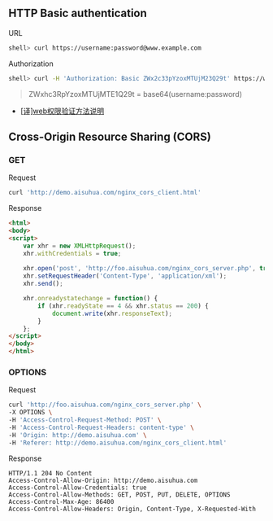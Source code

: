 ## HTTP Basic authentication

URL

```sh
shell> curl https://username:password@www.example.com
```

Authorization

```sh
shell> curl -H 'Authorization: Basic ZWx2c33pYzoxMTUjM23Q29t' https://www.example.com
```

> ZWxhc3RpYzoxMTUjMTE1Q29t = base64(username:password)

- [[译]web权限验证方法说明](https://segmentfault.com/a/1190000004086946)

## Cross-Origin Resource Sharing (CORS)

### GET

Request

```sh
curl 'http://demo.aisuhua.com/nginx_cors_client.html'
```

Response

```html
<html>
<body>
<script>
    var xhr = new XMLHttpRequest();
    xhr.withCredentials = true;
  
    xhr.open('post', 'http://foo.aisuhua.com/nginx_cors_server.php', true);
    xhr.setRequestHeader('Content-Type', 'application/xml');
    xhr.send();

    xhr.onreadystatechange = function() {
        if (xhr.readyState == 4 && xhr.status == 200) {
            document.write(xhr.responseText);
        }
    };
</script>
</body>
</html>
```

### OPTIONS

Request

```sh
curl 'http://foo.aisuhua.com/nginx_cors_server.php' \
-X OPTIONS \
-H 'Access-Control-Request-Method: POST' \
-H 'Access-Control-Request-Headers: content-type' \
-H 'Origin: http://demo.aisuhua.com' \
-H 'Referer: http://demo.aisuhua.com/nginx_cors_client.html' 
```

Response

```http
HTTP/1.1 204 No Content
Access-Control-Allow-Origin: http://demo.aisuhua.com
Access-Control-Allow-Credentials: true
Access-Control-Allow-Methods: GET, POST, PUT, DELETE, OPTIONS
Access-Control-Max-Age: 86400
Access-Control-Allow-Headers: Origin, Content-Type, X-Requested-With
```


